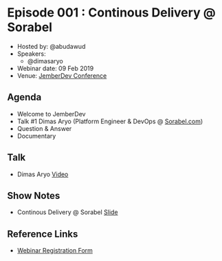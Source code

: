 # Episode 001 : Continous Delivery @ Sorabel

- Hosted by: @abudawud
- Speakers:
  - @dimasaryo
- Webinar date: 09 Feb 2019
- Venue: [JemberDev Conference](https://www.gotomeet.me/DjemberDev)

## Agenda

- Welcome to JemberDev
- Talk #1 Dimas Aryo (Platform Engineer & DevOps @ [Sorabel.com](https://www.sorabel.com/))
- Question & Answer
- Documentary

## Talk

- Dimas Aryo [Video](https://youtu.be/Bf1zmYx_5eE)

## Show Notes

- Continous Delivery @ Sorabel [Slide](https://docs.google.com/presentation/d/1h-Kc7ZAwiOFo1099abMm7cy-GotETAzM8eNA7MIrORM/edit?usp=sharing)

## Reference Links

- [Webinar Registration Form](https://forms.gle/gypq1Q5S3BVaLnnz5)
